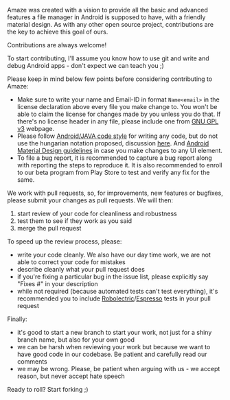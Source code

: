 Amaze was created with a vision to provide all the basic and advanced features a file manager in Android is supposed to have, with a friendly material design.
As with any other open source project, contributions are the key to achieve this goal of ours.

Contributions are always welcome!

To start contributing, I'll assume you know how to use git and write and debug Android apps - don't expect we can teach you ;)

Please keep in mind below few points before considering contributing to Amaze:
- Make sure to write your name and Email-ID in format ````Name<email>```` in the license declaration above every file you make change to.
You won't be able to claim the license for changes made by you unless you do that. 
If there's no license header in any file, please include one from [GNU GPL v3](https://www.gnu.org/licenses/gpl-3.0.en.html) webpage.
- Please follow [Android/JAVA code style](https://source.android.com/source/code-style.html) for writing any code, but do not use the hungarian notation proposed, discussion [here](https://github.com/TeamAmaze/AmazeFileManager/issues/986). 
And [Android Material Design guidelines](https://material.io/guidelines/material-design/introduction.html) in case you make changes to any UI element.
- To file a bug report, it is recommended to capture a bug report along with reporting the steps to reproduce it. 
It is also recommended to enroll to our beta program from Play Store to test and verify any fix for the same.

We work with pull requests, so, for improvements, new features or bugfixes, please submit your changes as pull requests.
We will then:

1. start review of your code for cleanliness and robustness
2. test them to see if they work as you said
3. merge the pull request

To speed up the review process, please:

- write your code cleanly. We also have our day time work, we are not able to correct your code for mistakes
- describe cleanly what your pull request does
- if you're fixing a particular bug in the issue list, please explicitly say "Fixes #<issue number>" in your description
- while not required (because automated tests can't test everything), it's recommended you to include [Robolectric](http://robolectric.org/)/[Espresso](https://developer.android.com/training/testing/espresso/) tests in your pull request

Finally:

- it's good to start a new branch to start your work, not just for a shiny branch name, but also for your own good
- we can be harsh when reviewing your work but because we want to have good code in our codebase. Be patient and carefully read our comments
- we may be wrong. Please, be patient when arguing with us - we accept reason, but never accept hate speech

Ready to roll? Start forking ;)